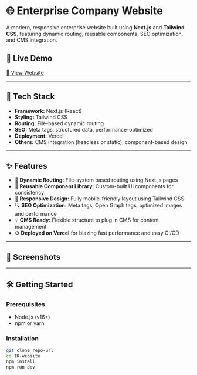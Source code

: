 # 🌐 Enterprise Company Website

A modern, responsive enterprise website built using **Next.js** and **Tailwind CSS**, featuring dynamic routing, reusable components, SEO optimization, and CMS integration.

## 🚀 Live Demo
[🔗 View Website](https://infokalash.com/)  

---

## 🧰 Tech Stack

- **Framework:** Next.js (React)
- **Styling:** Tailwind CSS
- **Routing:** File-based dynamic routing
- **SEO:** Meta tags, structured data, performance-optimized
- **Deployment:** Vercel
- **Others:** CMS integration (headless or static), component-based design

---

## ✨ Features

- 🔄 **Dynamic Routing:** File-system based routing using Next.js pages  
- 🧩 **Reusable Component Library:** Custom-built UI components for consistency  
- 📱 **Responsive Design:** Fully mobile-friendly layout using Tailwind CSS  
- 🔍 **SEO Optimization:** Meta tags, Open Graph tags, optimized images and performance  
- 💡 **CMS Ready:** Flexible structure to plug in CMS for content management  
- ⚙️ **Deployed on Vercel** for blazing fast performance and easy CI/CD  

---

## 📸 Screenshots


---

## 🛠️ Getting Started

### Prerequisites

- Node.js (v16+)
- npm or yarn

### Installation

```bash
git clone repo-url
cd IK-website
npm install
npm run dev
